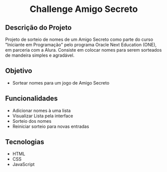 <h1 align="center"> Challenge Amigo Secreto </h1>

## Descrição do Projeto

Projeto de sorteio de nomes de um Amigo Secreto como parte do curso "Iniciante em Programação" pelo programa Oracle Next Education (ONE), em parceria com a Alura. Consiste em colocar nomes para serem sorteados de mandeira simples e agradável.

## Objetivo
* Sortear nomes para um jogo de Amigo Secreto

## Funcionalidades
* Adicionar nomes à uma lista
* Visualizar Lista pela interface
* Sorteio dos nomes
* Reiniciar sorteio para novas entradas

## Tecnologias
* HTML
* CSS
* JavaScript
